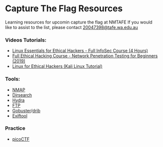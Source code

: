 # Capture The Flag Resources

Learning resources for upcomin capture the flag at NMTAFE 
If you would like to assist to the list, please contact [20047398@tafe.wa.edu.au](mailto:20047398@tafe.wa.edu.au)

### Videos Tutorials:  

- [Linux Essentials for Ethical Hackers - Full InfoSec Course (4 Hours)](https://www.youtube.com/watch?v=1hvVcEhcbLM&ab_channel=freeCodeCamp.org)
- [Full Ethical Hacking Course - Network Penetration Testing for Beginners (2019)](https://www.youtube.com/watch?v=3Kq1MIfTWCE&ab_channel=freeCodeCamp.org)
- [Linux for Ethical Hackers (Kali Linux Tutorial)](https://www.youtube.com/watch?v=lZAoFs75_cs&ab_channel=freeCodeCamp.org) 

### Tools:  

- [NMAP](https://nmap.org/)
- [Dirsearch](https://github.com/maurosoria/dirsearch)
- [Hydra](https://www.kali.org/tools/hydra/)
- [FTP](https://www.howtoforge.com/tutorial/how-to-use-ftp-on-the-linux-shell/) 
- [Gobuster](https://www.kali.org/tools/gobuster/)/[drib](https://www.kali.org/tools/dirb/) 
- [Exiftool](https://exiftool.org/dummies.html)  


### Practice 

- [picoCTF](https://picoctf.org/)

